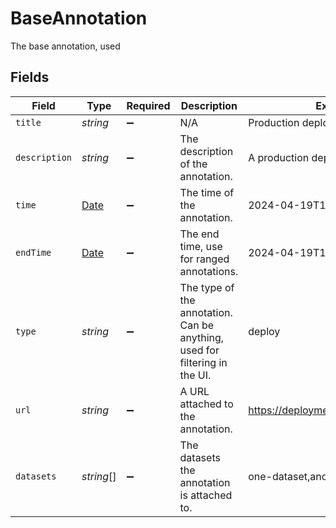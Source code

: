 # BaseAnnotation

The base annotation, used


## Fields

| Field                                                                                         | Type                                                                                          | Required                                                                                      | Description                                                                                   | Example                                                                                       |
| --------------------------------------------------------------------------------------------- | --------------------------------------------------------------------------------------------- | --------------------------------------------------------------------------------------------- | --------------------------------------------------------------------------------------------- | --------------------------------------------------------------------------------------------- |
| `title`                                                                                       | *string*                                                                                      | :heavy_minus_sign:                                                                            | N/A                                                                                           | Production deployment                                                                         |
| `description`                                                                                 | *string*                                                                                      | :heavy_minus_sign:                                                                            | The description of the annotation.                                                            | A production deployment happened.                                                             |
| `time`                                                                                        | [Date](https://developer.mozilla.org/en-US/docs/Web/JavaScript/Reference/Global_Objects/Date) | :heavy_minus_sign:                                                                            | The time of the annotation.                                                                   | 2024-04-19T15:00:00Z                                                                          |
| `endTime`                                                                                     | [Date](https://developer.mozilla.org/en-US/docs/Web/JavaScript/Reference/Global_Objects/Date) | :heavy_minus_sign:                                                                            | The end time, use for ranged annotations.                                                     | 2024-04-19T16:00:00Z                                                                          |
| `type`                                                                                        | *string*                                                                                      | :heavy_minus_sign:                                                                            | The type of the annotation. Can be anything, used for filtering in the UI.                    | deploy                                                                                        |
| `url`                                                                                         | *string*                                                                                      | :heavy_minus_sign:                                                                            | A URL attached to the annotation.                                                             | https://deployments.example.com/42                                                            |
| `datasets`                                                                                    | *string*[]                                                                                    | :heavy_minus_sign:                                                                            | The datasets the annotation is attached to.                                                   | one-dataset,another-dataset                                                                   |